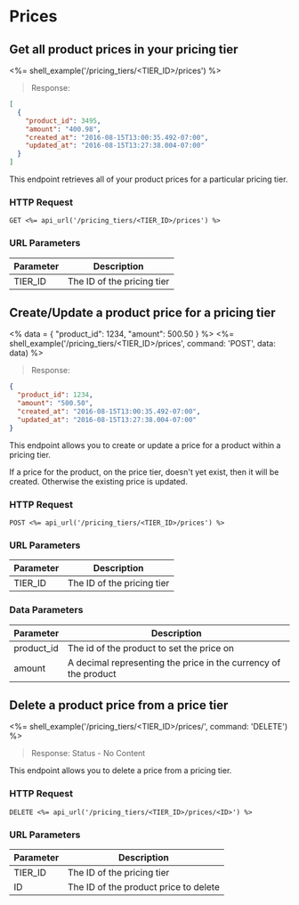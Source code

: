 # Prices

## Get all product prices in your pricing tier

<%= shell_example('/pricing_tiers/<TIER_ID>/prices') %>

> Response:

```json
[
  {
    "product_id": 3495,
    "amount": "400.98",
    "created_at": "2016-08-15T13:00:35.492-07:00",
    "updated_at": "2016-08-15T13:27:38.004-07:00"
  }
]
```

This endpoint retrieves all of your product prices for a particular pricing tier.

### HTTP Request

`GET <%= api_url('/pricing_tiers/<TIER_ID>/prices') %>`

### URL Parameters

Parameter | Description
--------- | -----------
TIER_ID | The ID of the pricing tier


## Create/Update a product price for a pricing tier

<%
  data =
    {
      "product_id": 1234,
      "amount": 500.50
    }
%>
<%= shell_example('/pricing_tiers/<TIER_ID>/prices', command: 'POST', data: data) %>

> Response:

```json
{
  "product_id": 1234,
  "amount": "500.50",
  "created_at": "2016-08-15T13:00:35.492-07:00",
  "updated_at": "2016-08-15T13:27:38.004-07:00"
}
```

This endpoint allows you to create or update a price for a product within a pricing tier.

If a price for the product, on the price tier, doesn't yet exist, then it will be created.
Otherwise the existing price is updated.

### HTTP Request

`POST <%= api_url('/pricing_tiers/<TIER_ID>/prices') %>`

### URL Parameters

Parameter | Description
--------- | -----------
TIER_ID | The ID of the pricing tier

### Data Parameters

Parameter | Description
--------- | -----------
product_id | The id of the product to set the price on
amount | A decimal representing the price in the currency of the product

## Delete a product price from a price tier

<%= shell_example('/pricing_tiers/<TIER_ID>/prices/<ID>', command: 'DELETE') %>

> Response: Status - No Content

This endpoint allows you to delete a price from a pricing tier.

### HTTP Request

`DELETE <%= api_url('/pricing_tiers/<TIER_ID>/prices/<ID>') %>`

### URL Parameters

Parameter | Description
--------- | -----------
TIER_ID | The ID of the pricing tier
ID | The ID of the product price to delete

